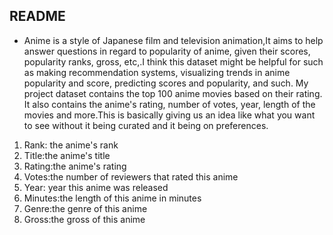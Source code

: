 ## README

* Anime is a style of Japanese film and television animation,It aims to help answer questions in regard to popularity of anime, given their scores, popularity ranks, gross, etc,.I think this dataset might be helpful for such as making recommendation systems, visualizing trends in anime popularity and score, predicting scores and popularity, and such. My project dataset contains the top 100 anime movies based on their rating. It also contains the anime's rating, number of votes, year, length of the movies and more.This is basically giving us an idea like what you want to see without it being curated and it being on preferences.

1. Rank:	the anime's rank
2. Title:the anime's title
3. Rating:the anime's rating
4. Votes:the number of reviewers that rated this anime
5. Year:	year this anime was released
6. Minutes:the length of this anime in minutes
7. Genre:the genre of this anime
8. Gross:the gross of this anime
